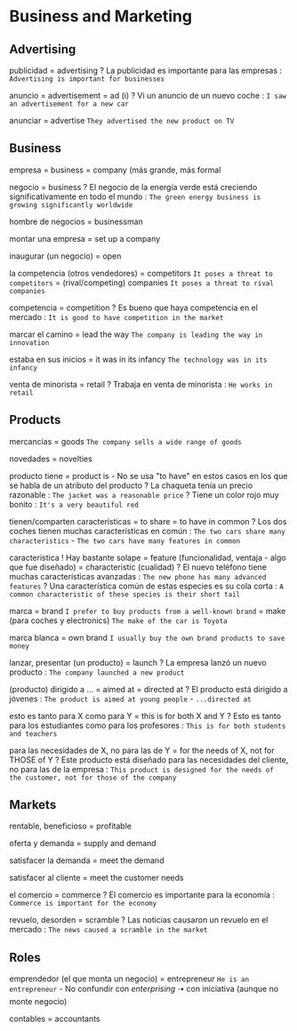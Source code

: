 # Business and Marketing


## Advertising

publicidad = advertising
    ? La publicidad es importante para las empresas : `Advertising is important for businesses`

anuncio
    = advertisement
    = ad (i)
    ? Vi un anuncio de un nuevo coche : `I saw an advertisement for a new car`

anunciar = advertise `They advertised the new product on TV`

## Business

empresa
    = business
    = company (más grande, más formal

negocio = business
    ? El negocio de la energía verde está creciendo significativamente en todo el mundo : `The green energy business is growing significantly worldwide`

hombre de negocios = businessman

montar una empresa = set up a company

inaugurar (un negocio) = open

la competencia (otros vendedores)
    = competitors `It poses a threat to competitors`
    = (rival/competing) companies `It poses a threat to rival companies`

competencia
    = competition
    ? Es bueno que haya competencia en el mercado : `It is good to have competition in the market`

marcar el camino = lead the way `The company is leading the way in innovation`

estaba en sus inicios = it was in its infancy `The technology was in its infancy`

venta de minorista = retail
    ? Trabaja en venta de minorista : `He works in retail`


## Products

mercancías
    = goods `The company sells a wide range of goods`

novedades = novelties

producto tiene <atributo>
    = product is <atributo>
        - No se usa "to have" en estos casos en los que se habla de un atributo del producto
    ? La chaqueta tenía un precio razonable : `The jacket was a reasonable price`
    ? Tiene un color rojo muy bonito : `It's a very beautiful red`

tienen/comparten características
    = to share
    = to have in common
    ? Los dos coches tienen muchas características en común : `The two cars share many characteristics` - `The two cars have many features in common`

característica
    ! Hay bastante solape
    = feature (funcionalidad, ventaja - algo que fue diseñado)
    = characteristic (cualidad)
    ? El nuevo teléfono tiene muchas características avanzadas : `The new phone has many advanced features`
    ? Una característica común de estas especies es su cola corta : `A common characteristic of these species is their short tail`

marca
    = brand `I prefer to buy products from a well-known brand`
    = make (para coches y electronics) `The make of the car is Toyota`

marca blanca = own brand `I usually buy the own brand products to save money`

lanzar, presentar (un producto) = launch
    ? La empresa lanzó un nuevo producto : `The company launched a new product`

(producto) dirigido a ...
    = aimed at
    = directed at
    ? El producto está dirigido a jóvenes : `The product is aimed at young people` - `...directed at`

esto es tanto para X como para Y
    = this is for both X and Y
    ?  Esto es tanto para los estudiantes como para los profesores : `This is for both students and teachers`

para las necesidades de X, no para las de Y
    = for the needs of X, not for THOSE of Y
    ? Este producto está diseñado para las necesidades del cliente, no para las de la empresa : `This product is designed for the needs of the customer, not for those of the company`

## Markets

rentable, beneficioso = profitable

oferta y demanda = supply and demand

satisfacer la demanda = meet the demand

satisfacer al cliente = meet the customer needs

el comercio = commerce
    ? El comercio es importante para la economía : `Commerce is important for the economy`

revuelo, desorden = scramble
    ? Las noticias causaron un revuelo en el mercado : `The news caused a scramble in the market`


## Roles

emprendedor (el que monta un negocio)
    = entrepreneur `He is an entrepreneur`
        - No confundir con _enterprising_ 🠢 con iniciativa (aunque no monte negocio)

contables = accountants
